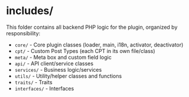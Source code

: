 # includes/

This folder contains all backend PHP logic for the plugin, organized by responsibility:

- `core/` - Core plugin classes (loader, main, i18n, activator, deactivator)
- `cpt/` - Custom Post Types (each CPT in its own file/class)
- `meta/` - Meta box and custom field logic
- `api/` - API client/service classes
- `services/` - Business logic/services
- `utils/` - Utility/helper classes and functions
- `traits/` - Traits
- `interfaces/` - Interfaces
